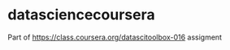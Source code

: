 datasciencecoursera
===================

Part of https://class.coursera.org/datascitoolbox-016 assigment
